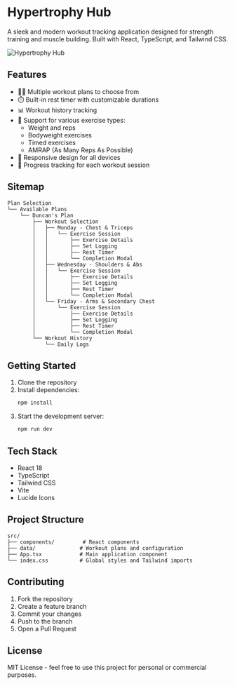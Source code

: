 # Hypertrophy Hub

A sleek and modern workout tracking application designed for strength training and muscle building. Built with React, TypeScript, and Tailwind CSS.

![Hypertrophy Hub](https://images.pexels.com/photos/1552242/pexels-photo-1552242.jpeg?auto=compress&cs=tinysrgb&w=1260&h=750&dpr=2)

## Features

- 🏋️‍♂️ Multiple workout plans to choose from
- ⏱️ Built-in rest timer with customizable durations
- 📊 Workout history tracking
- 💪 Support for various exercise types:
  - Weight and reps
  - Bodyweight exercises
  - Timed exercises
  - AMRAP (As Many Reps As Possible)
- 📱 Responsive design for all devices
- 🎯 Progress tracking for each workout session

## Sitemap

```
Plan Selection
└── Available Plans
    └── Duncan's Plan
        ├── Workout Selection
        │   ├── Monday - Chest & Triceps
        │   │   └── Exercise Session
        │   │       ├── Exercise Details
        │   │       ├── Set Logging
        │   │       ├── Rest Timer
        │   │       └── Completion Modal
        │   ├── Wednesday - Shoulders & Abs
        │   │   └── Exercise Session
        │   │       ├── Exercise Details
        │   │       ├── Set Logging
        │   │       ├── Rest Timer
        │   │       └── Completion Modal
        │   └── Friday - Arms & Secondary Chest
        │       └── Exercise Session
        │           ├── Exercise Details
        │           ├── Set Logging
        │           ├── Rest Timer
        │           └── Completion Modal
        └── Workout History
            └── Daily Logs
```

## Getting Started

1. Clone the repository
2. Install dependencies:
   ```bash
   npm install
   ```
3. Start the development server:
   ```bash
   npm run dev
   ```

## Tech Stack

- React 18
- TypeScript
- Tailwind CSS
- Vite
- Lucide Icons

## Project Structure

```
src/
├── components/         # React components
├── data/              # Workout plans and configuration
├── App.tsx            # Main application component
└── index.css          # Global styles and Tailwind imports
```

## Contributing

1. Fork the repository
2. Create a feature branch
3. Commit your changes
4. Push to the branch
5. Open a Pull Request

## License

MIT License - feel free to use this project for personal or commercial purposes.